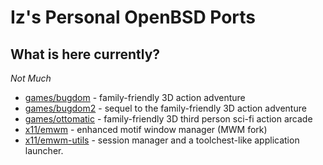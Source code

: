 # Iz's Personal OpenBSD Ports

## What is here currently?
*Not Much*
- [games/bugdom](games/bugdom) - family-friendly 3D action adventure
- [games/bugdom2](games/bugdom2) - sequel to the family-friendly 3D action adventure
- [games/ottomatic](games/ottomatic) - family-friendly 3D third person sci-fi action arcade
- [x11/emwm](x11/emwm) - enhanced motif window manager (MWM fork)
- [x11/emwm-utils](x11/emwm-utils) - session manager and a toolchest-like application launcher.
